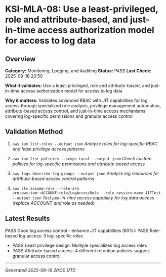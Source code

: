 # KSI-MLA-08: Use a least-privileged, role and attribute-based, and just-in-time access authorization model for access to log data

## Overview

**Category:** Monitoring, Logging, and Auditing
**Status:** PASS
**Last Check:** 2025-09-16 20:50

**What it validates:** Use a least-privileged, role and attribute-based, and just-in-time access authorization model for access to log data

**Why it matters:** Validates advanced RBAC with JIT capabilities for log access through specialized role analysis, privilege management automation, attribute-based access control, and just-in-time access mechanisms covering log-specific permissions and granular access control

## Validation Method

1. `aws iam list-roles --output json`
   *Analyze roles for log-specific RBAC and least privilege access patterns*

2. `aws iam list-policies --scope Local --output json`
   *Check custom policies for log-specific permissions and attribute-based access*

3. `aws logs describe-log-groups --output json`
   *Analyze log resources for attribute-based access control patterns*

4. `aws sts assume-role --role-arn arn:aws:iam::ACCOUNT:role/LogAccessRole --role-session-name JITTest --output json`
   *Test just-in-time access capability for log data access (replace ACCOUNT and role as needed)*

## Latest Results

PASS Good log access control - enhance JIT capabilities (60%): PASS Role-based log access: 3 log-specific roles
- PASS Least privilege design: Multiple specialized log access roles
- PASS Attribute-based access: 4 different retention policies suggest granular access control

---
*Generated 2025-09-16 20:50 UTC*